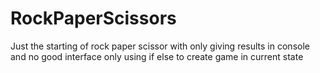 # RockPaperScissors

Just the starting of rock paper scissor with only giving results in console and no good interface
only using if else to create game in current state
